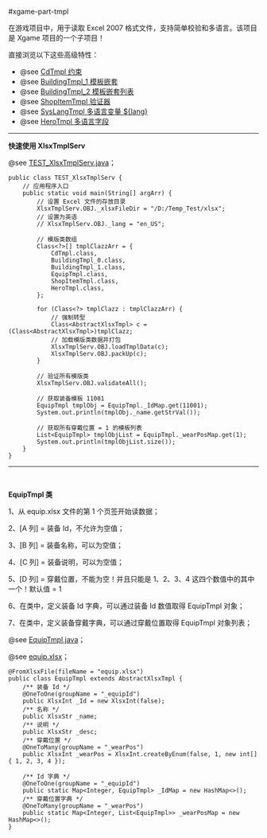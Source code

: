 #xgame-part-tmpl

在游戏项目中，用于读取 Excel 2007 格式文件，支持简单校验和多语言。该项目是 Xgame 项目的一个子项目！

直接浏览以下这些高级特性：

* @see [CdTmpl 约束](./src/test/java/com/game/part/tmpl/CdTmpl.java)
* @see [BuildingTmpl_1 模板嵌套](./src/test/java/com/game/part/tmpl/BuildingTmpl_0.java)
* @see [BuildingTmpl_2 模板嵌套列表](./src/test/java/com/game/part/tmpl/BuildingTmpl_1.java)
* @see [ShopItemTmpl 验证器](./src/test/java/com/game/part/tmpl/ShopItemTmpl.java)
* @see [SysLangTmpl 多语言变量 ${lang}](./src/test/java/com/game/part/tmpl/SysLangTmpl.java)
* @see [HeroTmpl 多语言字段](./src/test/java/com/game/part/tmpl/HeroTmpl.java)

----

**快速使用 XlsxTmplServ**

@see [TEST_XlsxTmplServ.java](./src/test/java/com/game/part/tmpl/TEST_XlsxTmplServ.java)；

```
public class TEST_XlsxTmplServ {
    // 应用程序入口
    public static void main(String[] argArr) {
        // 设置 Excel 文件的存放目录
        XlsxTmplServ.OBJ._xlsxFileDir = "/D:/Temp_Test/xlsx";
        // 设置为英语
        // XlsxTmplServ.OBJ._lang = "en_US";
        
        // 模版类数组
        Class<?>[] tmplClazzArr = {
            CdTmpl.class,
            BuildingTmpl_0.class,
            BuildingTmpl_1.class,
            EquipTmpl.class,
            ShopItemTmpl.class,
            HeroTmpl.class,
        };
        
        for (Class<?> tmplClazz : tmplClazzArr) {
            // 强制转型
            Class<AbstractXlsxTmpl> c = (Class<AbstractXlsxTmpl>)tmplClazz;
            // 加载模版类数据并打包
            XlsxTmplServ.OBJ.loadTmplData(c);
            XlsxTmplServ.OBJ.packUp(c);
        }
        
        // 验证所有模版类
        XlsxTmplServ.OBJ.validateAll();
        
        // 获取装备模板 11001
        EquipTmpl tmplObj = EquipTmpl._IdMap.get(11001);
        System.out.println(tmplObj._name.getStrVal());

        // 获取所有穿戴位置 = 1 的模板列表
        List<EquipTmpl> tmplObjList = EquipTmpl._wearPosMap.get(1);
        System.out.println(tmplObjList.size());
    }
}
```

----

<br />

**EquipTmpl 类**

1、从 equip.xlsx 文件的第 1 个页签开始读数据；

2、\[A 列\] = 装备 Id，不允许为空值；

3、\[B 列\] = 装备名称，可以为空值；

4、\[C 列\] = 装备说明，可以为空值；

5、\[D 列\] = 穿戴位置，不能为空！并且只能是 1、2、3、4 这四个数值中的其中一个！默认值 = 1

6、在类中，定义装备 Id 字典，可以通过装备 Id 数值取得 EquipTmpl 对象；

7、在类中，定义装备穿戴字典，可以通过穿戴位置取得 EquipTmpl 对象列表；

@see [EquipTmpl.java](./src/test/java/com/game/part/tmpl/EquipTmpl.java)；

@see [equip.xlsx](./src/test/resources/xlsx/val/equip.xlsx)；

```
@FromXlsxFile(fileName = "equip.xlsx")
public class EquipTmpl extends AbstractXlsxTmpl {
    /** 装备 Id */
    @OneToOne(groupName = "_equipId")
    public XlsxInt _Id = new XlsxInt(false);
    /** 名称 */
    public XlsxStr _name;
    /** 说明 */
    public XlsxStr _desc;
    /** 穿戴位置 */
    @OneToMany(groupName = "_wearPos")
    public XlsxInt _wearPos = XlsxInt.createByEnum(false, 1, new int[] { 1, 2, 3, 4 });

    /** Id 字典 */
    @OneToOne(groupName = "_equipId")
    public static Map<Integer, EquipTmpl> _IdMap = new HashMap<>();
    /** 穿戴位置字典 */
    @OneToMany(groupName = "_wearPos")
    public static Map<Integer, List<EquipTmpl>> _wearPosMap = new HashMap<>();
}
```


